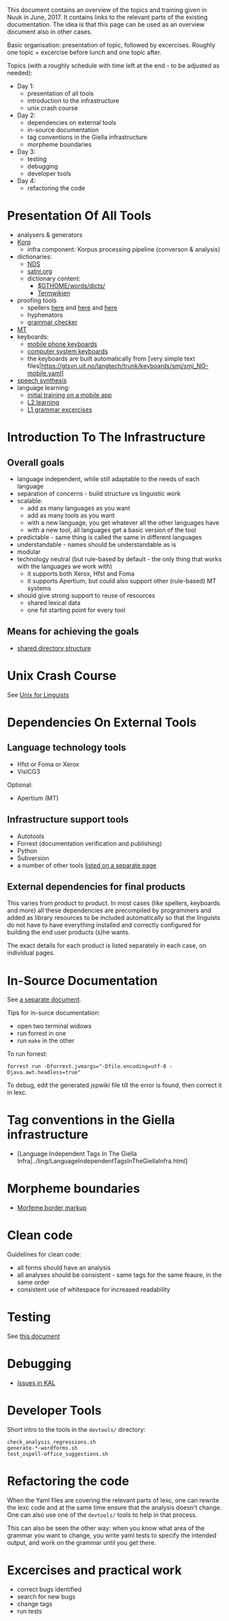 This document contains an overview of the topics and training given in Nuuk in
June, 2017. It contains links to the relevant parts of the existing
documentation. The idea is that this page can be used as an overview document
also in other cases.

Basic organisation: presentation of topic, followed by excercises. Roughly one
topic + excercise before lunch and one topic after.

Topics (with a roughly schedule with time left at the end - to be adjusted as
needed):
* Day 1:
    - presentation of all tools
    - introduction to the infrastructure
    - unix crash course
* Day 2:
    - dependencies on external tools
    - in-source documentation
    - tag conventions in the Giella infrastructure
    - morpheme boundaries
* Day 3:
    - testing
    - debugging
    - developer tools
* Day 4:
    - refactoring the code

#  Presentation Of All Tools

* analysers & generators
* [Korp](http://gtweb.uit.no/korp/)
    - infra component: Korpus processing pipeline (converson & analysis)
* dictionaries:
    - [NDS](http://sanit.oahpa.no)
    - [satni.org](http://satni.org/)
    - dictionary content:
        - [$GTHOME/words/dicts/](https://gtsvn.uit.no/langtech/trunk/words/dicts/)
        - [Termwikien](https://satni.uit.no/termwiki/index.php/Váldosiidu/nb)
* proofing tools
    - spellers [here](http://divvun.no/korrektur/korrektur.html) and
   [here](http://divvun.org/proofing/proofing.html) and
   [here](http://divvun.no/korrektur/speller-demo.html)
    - hyphenators
    - [grammar checker](http://gtweb.uit.no/gc/)
* [MT](http://jorgal.uit.no/index.sme.html?dir=sme-nob#translation)
* keyboards:
    - [mobile phone keyboards](http://divvun.no/keyboards/mobileindex.html)
    - [computer system keyboards](http://divvun.no/keyboards/desktopindex.html)
    - the keyboards are built automatically from [very simple text
   files|https://gtsvn.uit.no/langtech/trunk/keyboards/smj/smj_NO-mobile.yaml]
* [speech synthesis](http://divvun.no/tale/tale.html)
* language learning:
    - [initial training on a mobile app](http://gielese.no/play/)
    - [L2 learning](http://oahpa.no)
    - [L1 grammar excercises](http://oahpa.no/sme/usevisl/VISL_spealut.nob.html)

#  Introduction To The Infrastructure

##  Overall goals

* language independent, while still adaptable to the needs of each language
* separation of concerns - build structure vs linguistic work
* scalable:
    - add as many languages as you want
    - add as many tools as you want
    - with a new language, you get whatever all the other languages have
    - with a new tool, all languages get a basic version of the tool
* predictable - same thing is called the same in different languages
* understandable - names should be understandable as is
* modular
* technology neutral (but rule-based by default - the only thing that works with
  the languages we work with)
    - it supports both Xerox, Hfst and Foma
    - it supports Apertium, but could also support other (rule-based) MT systems
* should give strong support to reuse of resources
    - shared lexical data
    - one fst starting point for every tool

##  Means for achieving the goals

* [shared directory structure](../infra/infraremake/NewinfraCatalogues.html)

#  Unix Crash Course

See [Unix for Linguists](/tools/UnixForLinguists.html)

#  Dependencies On External Tools

##  Language technology tools

* Hfst or Foma or Xerox
* VislCG3

Optional:
* Apertium (MT)

##  Infrastructure support tools

* Autotools
* Forrest (documentation verification and publishing)
* Python
* Subversion
* a number of other tools
  [listed on a separate page](../infra/GettingStartedOnTheMac.html)

##  External dependencies for final products

This varies from product to product. In most cases (like spellers, keyboards and
more) all these dependencies are precompiled by programmers and added as library
resources to be included automatically so that the linguists do not have to have
everything installed and correctly configured for building the end user products
(s)he wants.

The exact details for each product is listed separately in each case, on
individual pages.

#  In-Source Documentation

See [a separate document](../infra/infraremake/In-sourceDocumentation.html).

Tips for in-surce documentation:
* open two terminal widows
* run forrest in one
* run `make` in the other

To run forrest:

```
forrest run -Dforrest.jvmargs="-Dfile.encoding=utf-8 -Djava.awt.headless=true"
```

To debug, edit the generated jspwiki file till the error is found, then correct
it in lexc.

#  Tag conventions in the Giella infrastructure

* [Language Independent Tags In The Giella
  Infra|../ling/LanguageIndependentTagsInTheGiellaInfra.html]

#  Morpheme boundaries

* [Morfeme border markup](../ling/morfem-borders.html)

#  Clean code

Guidelines for clean code:
* all forms should have an analysis
* all analyses should be consistent - same tags for the same feaure, in the same order
* consistent use of whitespace for increased readability

#  Testing

See [this document](../infra/infraremake/AddingMorphologicalTestData.html)

#  Debugging

* [Issues in KAL](/lang//kal/IssuesInGreenlandic.html)

#  Developer Tools

Short intro to the tools in the `devtools/` directory:

```
check_analysis_regressions.sh
generate-*-wordforms.sh
test_ospell-office_suggestions.sh
```

#  Refactoring the code

When the Yaml files are covering the relevant parts of lexc, one can rewrite the
lexc code and at the same time ensure that the analysis doesn't change. One can
also use one of the `devtools/` tools to help in that process.

This can also be seen the other way: when you know what area of the grammar you
want to change, you write yaml tests to specify the intended output, and work on
the grammar until you get there.

# Excercises and practical work

* correct bugs identified
* search for new bugs
* change tags
* run tests
